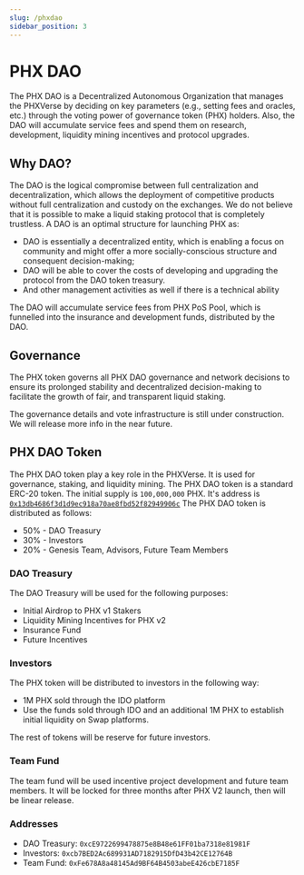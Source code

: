```yaml
---
slug: /phxdao
sidebar_position: 3
---
```


# PHX DAO

The PHX DAO is a Decentralized Autonomous Organization that manages the PHXVerse by deciding on key parameters (e.g., setting fees and oracles, etc.) through the voting power of governance token (PHX) holders. Also, the DAO will accumulate service fees and spend them on research, development, liquidity mining incentives and protocol upgrades.

## Why DAO?

The DAO is the logical compromise between full centralization and decentralization, which allows the deployment of competitive products without full centralization and custody on the exchanges. We do not believe that it is possible to make a liquid staking protocol that is completely trustless. A DAO is an optimal structure for launching PHX as:

* DAO is essentially a decentralized entity, which is enabling a focus on community and might offer a more socially-conscious structure and consequent decision-making;
* DAO will be able to cover the costs of developing and upgrading the protocol from the DAO token treasury.
* And other management activities as well if there is a technical ability

The DAO will accumulate service fees from PHX PoS Pool, which is funnelled into the insurance and development funds, distributed by the DAO.

## Governance

The PHX token governs all PHX DAO governance and network decisions to ensure its prolonged stability and decentralized decision-making to facilitate the growth of fair, and transparent liquid staking.

The governance details and vote infrastructure is still under construction. We will release more info in the near future.

## PHX DAO Token

The PHX DAO token play a key role in the PHXVerse. It is used for governance, staking, and liquidity mining. The PHX DAO token is a standard ERC-20 token. The initial supply is `100,000,000` PHX. It's address is [`0x13db4686f3d1d9ec918a70ae8fbd52f82949906c`](https://evm.confluxscan.net/token/0x13db4686f3d1d9ec918a70ae8fbd52f82949906c?tab=transfers) The PHX DAO token is distributed as follows:

* 50% - DAO Treasury
* 30% - Investors
* 20% - Genesis Team, Advisors, Future Team Members

### DAO Treasury

The DAO Treasury will be used for the following purposes:

* Initial Airdrop to PHX v1 Stakers
* Liquidity Mining Incentives for PHX v2
* Insurance Fund
* Future Incentives

### Investors

The PHX token will be distributed to investors in the following way:

* 1M PHX sold through the IDO platform
* Use the funds sold through IDO and an additional 1M PHX to establish initial liquidity on Swap platforms.

The rest of tokens will be reserve for future investors.

### Team Fund

The team fund will be used incentive project development and future team members. It will be locked for three months after PHX V2 launch, then will be linear release.

### Addresses

* DAO Treasury: `0xcE9722699478875e8B48e61FF01ba7318e81981F`
* Investors: `0xcb7BED2Ac689931AD7182915DfD43b42CE12764B`
* Team Fund: `0xFe678A8a48145Ad9BF64B4503abeE426cbE7185F`